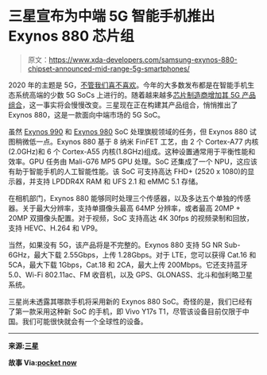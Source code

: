 # 三星宣布为中端 5G 智能手机推出 Exynos 880 芯片组

> 原文：<https://www.xda-developers.com/samsung-exynos-880-chipset-announced-mid-range-5g-smartphones/>

2020 年的主题是 5G，[不管我们喜不喜欢](https://www.xda-developers.com/5g-push-unintentionally-killed-flagship-killer-this-year/)。今年的大多数发布都是在智能手机生态系统高端的少数 5G SoCs 上进行的。随着越来越多[芯片制造商增加其 5G 产品组合](https://www.xda-developers.com/mediatek-unveils-dimensity-820-5g-soc-upper-mid-range-smartphones/)，这一事实将会慢慢改变。三星现在正在构建其产品组合，悄悄推出了 Exynos 880，这是一款面向中端市场的 5G SoC。

虽然 [Exynos 990](https://www.xda-developers.com/samsung-exynos-990-5g-modem-5123-7nm/) 和 [Exynos 980](https://www.xda-developers.com/samsung-exynos-980-5g-modem/) SoC 处理旗舰领域的任务，但 Exynos 880 试图稍微低一点。Exynos 880 基于 8 纳米 FinFET 工艺，由 2 个 Cortex-A77 内核(2.0GHz)和 6 个 Cortex-A55 内核(1.8GHz)组成。这种设置通常用于平衡性能和效率。GPU 任务由 Mali-G76 MP5 GPU 处理。SoC 还集成了一个 NPU，这应该有助于智能手机的人工智能性能。该 SoC 可支持高达 FHD+ (2520 x 1080)的显示器，并支持 LPDDR4X RAM 和 UFS 2.1 和 eMMC 5.1 存储。

在相机部门，Exynos 880 能够同时处理三个传感器，以及多达五个单独的传感器。关于最大分辨率，支持单摄像头最高 64MP 分辨率，或者最高 20MP + 20MP 双摄像头配置。对于视频，SoC 支持高达 4K 30fps 的视频录制和回放，支持 HEVC、H.264 和 VP9。

当然，如果没有 5G，该产品将是不完整的。Exynos 880 支持 5G NR Sub-6GHz，最大下载 2.55Gbps，上传 1.28Gbps。对于 LTE，您可以获得 Cat.16 和 5CA，最大下载 1Gbps，Cat.18 和 2CA，最大上传 200Mbps。它还支持蓝牙 5.0、Wi-Fi 802.11ac、FM 收音机，以及 GPS、GLONASS、北斗和伽利略卫星系统。

三星尚未透露其哪款手机将采用新的 Exynos 880 SoC。奇怪的是，我们已经有了第一款采用这种新 SoC 的手机，即 Vivo Y17s T1，尽管该设备目前仅限于中国。我们可能很快就会有一个全球性的设备。

* * *

**来源:[三星](https://shop-links.co/link/?exclusive=1&publisher_slug=xda&article_name=Samsung+announces+the+Exynos+880+chipset+for+mid-range+5G+smartphones&article_url=https%3A%2F%2Fwww.xda-developers.com%2Fsamsung-exynos-880-chipset-announced-mid-range-5g-smartphones%2F&u1=UUxdaUeUpU28454&url=https%3A%2F%2Fwww.samsung.com%2Fsemiconductor%2Fminisite%2Fexynos%2Fproducts%2Fmobileprocessor%2Fexynos-880%2F)**

**故事 Via:[pocket now](https://pocketnow.com/samsungs-new-exynos-880-soc-brings-5g-to-mid-range-smartphones)**